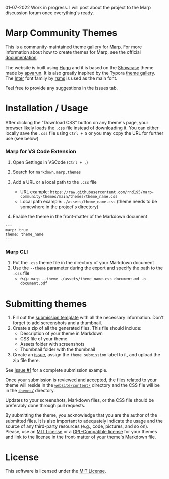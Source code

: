 01-07-2022 Work in progress. I will post about the project to the Marp discussion forum once everything's ready.

# Marp Community Themes

This is a community-maintained theme gallery for [Marp](https://marp.app/). For more information about how to create themes for Marp, see the official [documentation](https://marpit.marp.app/theme-css).

The website is built using [Hugo](https://gohugo.io/) and it is based on the [Showcase](https://github.com/apvarun/showcase-hugo-theme) theme made by [apvarun](https://github.com/apvarun/). It is also greatly inspired by the Typora [theme gallery](https://theme.typora.io/). The [Inter](https://github.com/rsms/inter) font family by [rsms](https://github.com/rsms/) is used as the main font.

Feel free to provide any suggestions in the issues tab.

# Installation / Usage

After clicking the "Download CSS" button on any theme's page, your browser likely loads the `.css` file instead of downloading it. You can either locally save the `.css` file using `Ctrl + S` or you may copy the URL for further use (see below).

### Marp for VS Code Extension

1. Open Settings in VSCode (`Ctrl + ,`)
2. Search for `markdown.marp.themes`
3. Add a URL or a local path to the `.css` file
   - URL example: `https://raw.githubusercontent.com/rnd195/marp-community-themes/main/themes/theme_name.css`
   - Local path example: `./assets/theme_name.css` (theme needs to be somewhere in the project's directory)

4. Enable the theme in the front-matter of the Markdown document

```
---
marp: true
theme: theme_name
---
```

### Marp CLI

1. Put the `.css` theme file in the directory of your Markdown document
2. Use the `--theme` parameter during the export and specify the path to the `.css` file
   - e.g.: `marp --theme ./assets/theme_name.css document.md -o document.pdf`



# Submitting themes

1. Fill out the [submission template](https://github.com/rnd195/marp-community-themes/blob/main/template/submission_template.md) with all the necessary information. Don't forget to add screenshots and a thumbnail.
2. Create a zip of all the generated files. This file should include:
   - Description of your theme in Markdown
   - CSS file of your theme
   - Assets folder with screenshots
   - Thumbnail folder with the thumbnail
3. Create an [issue](https://github.com/rnd195/marp-community-themes/issues), assign the `theme submission` label to it, and upload the zip file there.

See [issue #1](https://github.com/rnd195/marp-community-themes/issues/1) for a complete submission example.

Once your submission is reviewed and accepted, the files related to your theme will reside in the [`website/content/`](https://github.com/rnd195/marp-community-themes/tree/main/website/content) directory and the CSS file will be in the [`themes/`](https://github.com/rnd195/marp-community-themes/tree/main/themes) directory. 

Updates to your screenshots, Markdown files, or the CSS file should be preferably done through pull requests.

By submitting the theme, you acknowledge that you are the author of the submitted files. It is also important to adequately indicate the usage and the source of any third-party resources (e.g., code, pictures, and so on). Please, use an [MIT License](https://opensource.org/licenses/MIT) or a [GPL-Compatible license](https://www.gnu.org/licenses/license-list.en.html#GPLCompatibleLicenses) for your themes and link to the license in the front-matter of your theme's Markdown file.



# License

This software is licensed under the [MIT License](https://github.com/rnd195/marp-community-themes/blob/main/LICENSE).
